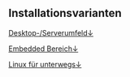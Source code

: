 ## Installationsvarianten



[Desktop-/Serverumfeld&darr;](/kapitel-1-installation/installationsvarianten/desktop-serverbereich.md)

[Embedded Bereich&darr;](/kapitel-1-installation/installationsvarianten/embedded-bereich.md)

[Linux für unterwegs&darr;](/kapitel-1-installation/installationsvarianten/linux-auf-dem-usb-stick-fur-unterwegs.md)

